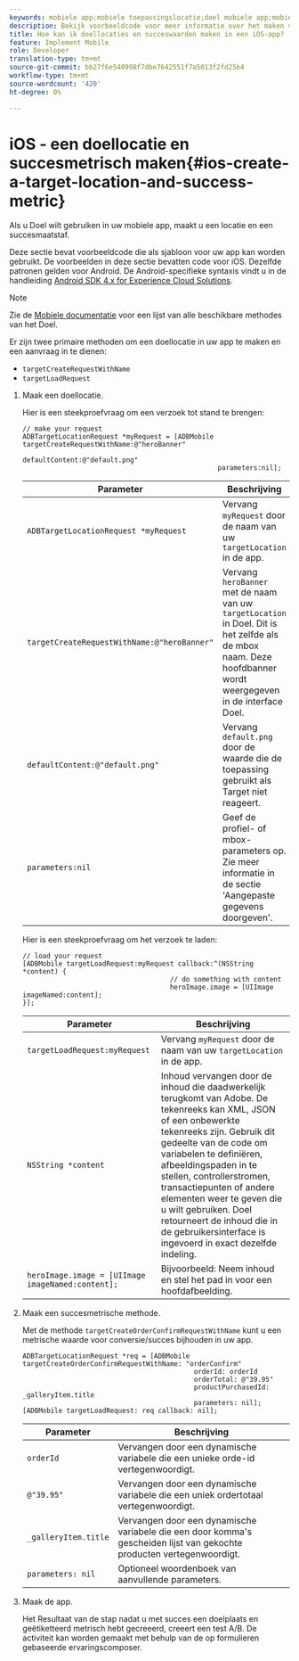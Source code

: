 ```yaml
---
keywords: mobiele app;mobiele toepassingslocatie;doel mobiele app;mobiele doellocaties;mobiele app, succesgegevens
description: Bekijk voorbeeldcode voor meer informatie over het maken van locaties en succesmetingen in iOS-apps, zodat u uw app kunt personaliseren en optimaliseren met Adobe Target.
title: Hoe kan ik doellocaties en succeswaarden maken in een iOS-app?
feature: Implement Mobile
role: Developer
translation-type: tm+mt
source-git-commit: bb27f6e540998f7dbe7642551f7a5013f2fd25b4
workflow-type: tm+mt
source-wordcount: '420'
ht-degree: 0%

---
```



# iOS - een doellocatie en succesmetrisch maken{#ios-create-a-target-location-and-success-metric}

Als u Doel wilt gebruiken in uw mobiele app, maakt u een locatie en een succesmaatstaf.

Deze sectie bevat voorbeeldcode die als sjabloon voor uw app kan worden gebruikt. De voorbeelden in deze sectie bevatten code voor iOS. Dezelfde patronen gelden voor Android. De Android-specifieke syntaxis vindt u in de handleiding [Android SDK 4.x for Experience Cloud Solutions](https://experienceleague.adobe.com/docs/mobile-services/android/target-android/target-main.html).

>[!NOTE]
>
>Zie de [Mobiele documentatie](https://experienceleague.adobe.com/docs/mobile-services/ios/target-ios/c-target-methods.html) voor een lijst van alle beschikbare methodes van het Doel.

Er zijn twee primaire methoden om een doellocatie in uw app te maken en een aanvraag in te dienen:

* `targetCreateRequestWithName`
* `targetLoadRequest`

1. Maak een doellocatie.

   Hier is een steekproefvraag om een verzoek tot stand te brengen:

   ```
   // make your request 
   ADBTargetLocationRequest *myRequest = [ADBMobile targetCreateRequestWithName:@"heroBanner" 
                                                    defaultContent:@"default.png" 
                                                    parameters:nil];
   ```

   | Parameter | Beschrijving |
   |---|---|
   | `ADBTargetLocationRequest *myRequest` | Vervang `myRequest` door de naam van uw `targetLocation` in de app. |
   | `targetCreateRequestWithName:@"heroBanner"` | Vervang `heroBanner` met de naam van uw `targetLocation` in Doel. Dit is het zelfde als de mbox naam. Deze hoofdbanner wordt weergegeven in de interface Doel. |
   | `defaultContent:@"default.png"` | Vervang `default.png` door de waarde die de toepassing gebruikt als Target niet reageert. |
   | `parameters:nil` | Geef de profiel- of mbox-parameters op. Zie meer informatie in de sectie &#39;Aangepaste gegevens doorgeven&#39;. |

   Hier is een steekproefvraag om het verzoek te laden:

   ```
   // load your request 
   [ADBMobile targetLoadRequest:myRequest callback:^(NSString *content) { 
                                        // do something with content 
                                        heroImage.image = [UIImage imageNamed:content]; 
   }];
   ```

   | Parameter | Beschrijving |
   |---|---|
   | `targetLoadRequest:myRequest` | Vervang `myRequest` door de naam van uw `targetLocation` in de app. |
   | `NSString *content` | Inhoud vervangen door de inhoud die daadwerkelijk terugkomt van Adobe. De tekenreeks kan XML, JSON of een onbewerkte tekenreeks zijn. Gebruik dit gedeelte van de code om variabelen te definiëren, afbeeldingspaden in te stellen, controllerstromen, transactiepunten of andere elementen weer te geven die u wilt gebruiken. Doel retourneert de inhoud die in de gebruikersinterface is ingevoerd in exact dezelfde indeling. |
   | `heroImage.image = [UIImage imageNamed:content];` | Bijvoorbeeld: Neem inhoud en stel het pad in voor een hoofdafbeelding. |

1. Maak een succesmetrische methode.

   Met de methode `targetCreateOrderConfirmRequestWithName` kunt u een metrische waarde voor conversie/succes bijhouden in uw app.

   ```
   ADBTargetLocationRequest *req = [ADBMobile targetCreateOrderConfirmRequestWithName: "orderConfirm" 
                                              orderId: orderId 
                                              orderTotal: @"39.95" 
                                              productPurchasedId: _galleryItem.title 
                                              parameters: nil]; 
   [ADBMobile targetLoadRequest: req callback: nil];
   ```

   | Parameter | Beschrijving |
   |---|---|
   | `orderId` | Vervangen door een dynamische variabele die een unieke orde-id vertegenwoordigt. |
   | `@"39.95"` | Vervangen door een dynamische variabele die een uniek ordertotaal vertegenwoordigt. |
   | `_galleryItem.title` | Vervangen door een dynamische variabele die een door komma&#39;s gescheiden lijst van gekochte producten vertegenwoordigt. |
   | `parameters: nil` | Optioneel woordenboek van aanvullende parameters. |

1. Maak de app.

   Het Resultaat van de stap nadat u met succes een doelplaats en geëtiketteerd metrisch hebt gecreeerd, creeert een test A/B. De activiteit kan worden gemaakt met behulp van de op formulieren gebaseerde ervaringscomposer.
